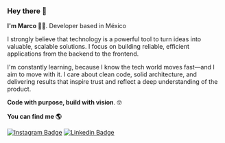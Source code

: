 ### Hey there 👋

**I'm Marco :man_technologist:**. Developer based in México

I strongly believe that technology is a powerful tool to turn ideas into valuable, scalable solutions. I focus on building reliable, efficient applications from the backend to the frontend.

I'm constantly learning, because I know the tech world moves fast—and I aim to move with it. I care about clean code, solid architecture, and delivering results that inspire trust and reflect a deep understanding of the product.

**Code with purpose, build with vision**. :nerd_face:

**You can find me :earth_americas:**

[![Instagram Badge](https://img.shields.io/badge/-Instagram-3B4252?style=flat-square&labelColor=3B4252&logo=instagram&logoColor=white&link=https://www.instagram.com/_mmarcode/)](https://www.instagram.com/_mmarcode/) 
[![Linkedin Badge](https://img.shields.io/badge/-Linkedin-3B4252?style=flat-square&logo=Linkedin&logoColor=white&link=https://www.linkedin.com/in/mmarcode/)](https://www.linkedin.com/in/mmarcode/) 
